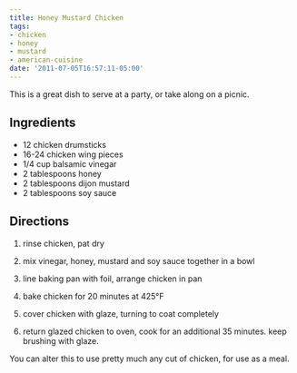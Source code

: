 ```yaml
---
title: Honey Mustard Chicken
tags:
- chicken
- honey
- mustard
- american-cuisine
date: '2011-07-05T16:57:11-05:00'
---
```

This is a great dish to serve at a party, or take along on a picnic.

## Ingredients

* 12 chicken drumsticks
* 16-24 chicken wing pieces
* 1/4 cup balsamic vinegar
* 2 tablespoons honey
* 2 tablespoons dijon mustard
* 2 tablespoons soy sauce


## Directions

1.  rinse chicken, pat dry

1.  mix vinegar, honey, mustard and soy sauce together in a bowl

1.  line baking pan with foil, arrange chicken in pan

1.  bake chicken for 20 minutes at 425°F

1.  cover chicken with glaze, turning to coat completely

1.  return glazed chicken to oven, cook for an additional 35 minutes. keep brushing with glaze.

You can alter this to use pretty much any cut of chicken, for use as a meal.
